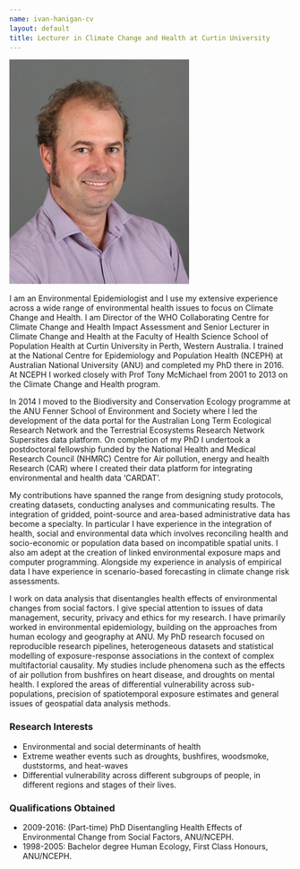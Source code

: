 ```yaml
---
name: ivan-hanigan-cv
layout: default
title: Lecturer in Climate Change and Health at Curtin University
---
```


![IvanHanigan2.png](assets/IvanHanigan2.png)

I am an Environmental Epidemiologist and I use my extensive experience across a wide range of environmental health issues to focus on Climate Change and Health. I am Director of the WHO Collaborating Centre for Climate Change and Health Impact Assessment and Senior Lecturer in Climate Change and Health at the Faculty of Health Science School of Population Health at Curtin University in Perth, Western Australia. I trained at the National Centre for Epidemiology and Population Health (NCEPH) at Australian National University (ANU) and completed my PhD there in 2016. At NCEPH I worked closely with Prof Tony McMichael from 2001 to 2013 on the Climate Change and Health program.

In 2014 I moved to the Biodiversity and Conservation Ecology programme at the ANU Fenner School of Environment and Society where I led the development of the data portal for the Australian Long Term Ecological Research Network and the Terrestrial Ecosystems Research Network Supersites data platform. On completion of my PhD I undertook a postdoctoral fellowship funded by the National Health and Medical Research Council (NHMRC) Centre for Air pollution, energy and health Research (CAR) where I created their data platform for integrating environmental and health data ‘CARDAT’.

My contributions have spanned the range from designing study protocols, creating datasets, conducting analyses and communicating results. The integration of gridded, point-source and area-based administrative data has become a specialty. In particular I have experience in the integration of health, social and environmental data which involves reconciling health and socio-economic or population data based on incompatible spatial units. I also am adept at the creation of linked environmental exposure maps and computer programming. Alongside my experience in analysis of empirical data I have experience in scenario-based forecasting in climate change risk assessments.

I work on data analysis that disentangles health effects of environmental changes from social factors. I give special attention to issues of data management, security, privacy and ethics for my research. I have primarily worked in environmental epidemiology, building on the approaches from human ecology and geography at ANU. My PhD research focused on reproducible research pipelines, heterogeneous datasets and statistical modelling of exposure-response associations in the context of complex multifactorial causality. My studies include phenomena such as the effects of air pollution from bushfires on heart disease, and droughts on mental health. I explored the areas of differential vulnerability across sub-populations, precision of spatiotemporal exposure estimates and general issues of geospatial data analysis methods.

### Research Interests

- Environmental and social determinants of health
- Extreme weather events such as droughts, bushfires, woodsmoke, duststorms, and heat-waves
- Differential vulnerability across different subgroups of people, in different regions and stages of their lives.

### Qualifications Obtained

- 2009-2016: (Part-time) PhD Disentangling Health Effects of Environmental Change from Social Factors, ANU/NCEPH.
- 1998-2005: Bachelor degree Human Ecology, First Class Honours, ANU/NCEPH.
